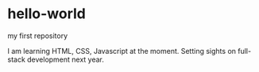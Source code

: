 # hello-world
my first repository

I am learning HTML, CSS, Javascript at the moment.  Setting sights on full-stack development next year.
